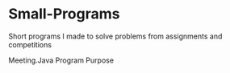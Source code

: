 # Small-Programs
Short programs I made to solve problems from assignments and competitions

Meeting.Java Program Purpose

